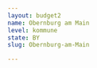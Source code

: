 ```yaml
---
layout: budget2
name: Obernburg am Main
level: kommune
state: BY
slug: Obernburg-am-Main

---
```



